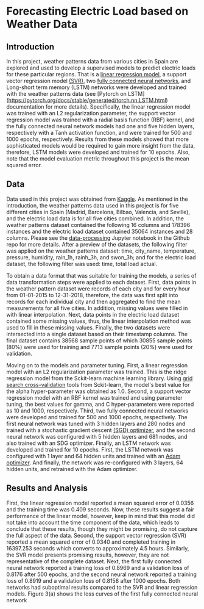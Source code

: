 # Forecasting Electric Load based on Weather Data

## Introduction
In this project, weather patterns data from various cities in Spain are explored and used to develop a supervised models to predict electric loads for these particular regions. That is a [linear regression model](https://scikit-learn.org/stable/modules/generated/sklearn.linear_model.Ridge.html), a support vector regression model [(SVR)](https://scikit-learn.org/stable/modules/generated/sklearn.svm.SVR.html), two [fully connected neural networks](https://pytorch.org/tutorials/recipes/recipes/defining_a_neural_network.html), and Long-short term memory (LSTM) networks were developed and trained with the weather patterns data (see [Pytorch on LSTM] (https://pytorch.org/docs/stable/generated/torch.nn.LSTM.html) documentation for more details). Specifically, the linear regression model was trained with an L2 regularization parameter, the support vector regression model was trained with a radial basis function (RBF) kernel, and the fully connected neural network models had one and five hidden layers, respectively with a Tanh activation function, and were trained for 500 and 1000 epochs, respectively. Results from these models showed that more sophisticated models would be required to gain more insight from the data, therefore, LSTM models were developed and trained for 10 epochs. Also, note that the model evaluation metric throughout this project is the mean squared error.

## Data
Data used in this project was obtained from [Kaggle](https://www.kaggle.com/datasets/nicholasjhana/energy-consumption-generation-prices-and-weather?select=weather_features.csv). As mentioned in the introduction,
the weather patterns data used in this project is for five different cities in Spain (Madrid,
Barcelona, Bilbao, Valencia, and Seville), and the electric load data is for all five cities
combined. In addition, the weather patterns dataset contained the following 16 columns and
178396 instances and the electric load dataset contained 35064 instances and 28 columns. Please
see the [data-processing](https://github.com/claudeshyaka/ml-final-project/blob/main/data_processing.ipynb) Jupyter notebook in the Github repo for more details. After a preview
of the datasets, the following filter was applied on the weather patterns dataset: time, city_name,
temperature, pressure, humidity, rain_1h, rainh_3h, and swon_3h; and for the electric load
dataset, the following filter was used: time, total load actual.

To obtain a data format that was suitable for training the models, a series of data transformation steps were applied to each dataset. First, data points in the weather pattern dataset were records of each city and for every hour from 01-01-2015 to 12-31-2018, therefore, the data
was first split into records for each individual city and then aggregated to find the mean measurements for all five cities. In addition, missing values were filled in with linear
interpolation. Next, data points in the electric load dataset contained some missing values, thus, the linear interpolation method was used to fill in these missing values. Finally, the two datasets were intersected into a single dataset based on their timestamp columns. The final dataset contains 38568 sample points of which 30855 sample points (80%) were used for training and 7713 sample points (20%) were used for validation.

Moving on to the models and parameter tuning. First, a linear regression model with an L2 regularization parameter was trained. This is the ridge regression model from the Sckit-learn machine learning library. Using [grid search cross-validation](https://scikit-learn.org/stable/modules/generated/sklearn.model_selection.GridSearchCV.html) tools from Sckit-learn, the model's best value for the alpha hyper-parameter was obtained as 1.0. Second, a support vector regression model with an RBF kernel was trained and using parameter tuning, the best values for gamma, and C hyper-parameters were reported as 10 and 1000, respectively. Third, two fully connected neural networks were developed and trained for 500 and 1000 epochs, respectively. The first neural network was tuned with 3 hidden layers and 280 nodes and trained with a stochastic gradient descent [(SGD) optimizer](https://pytorch.org/docs/stable/generated/torch.optim.SGD.html), and the second neural network was configured with 5 hidden layers and 681 nodes, and also trained with an SDG optimizer. Finally, an LSTM network was developed and trained for 10 epochs. First, the LSTM network was configured with 1 layer and 64 hidden units and trained with an [Adam optimizer](https://pytorch.org/docs/stable/generated/torch.optim.Adam.html). And finally, the network was re-configured with 3 layers, 64 hidden units, and retrained with the Adam optimizer.

## Results and Analysis

First, the linear regression model reported a mean squared error of 0.0356 and the training time was 0.409 seconds. Now, these results suggest a fair performance of the linear model, however, keep in mind that this model did not take into account the time component of the data, which leads to conclude that these results, though they might be promising, do not capture the full aspect of the data. Second, the support vector regression (SVR) reported a mean squared error of 0.0340 and completed training in 16397.253 seconds which converts to approximately 4.5 hours. Similarly, the SVR model presents promising results, however, they are not representative of the complete dataset. Next, the first fully connected neural network reported a training loss of 0.8969 and a validation loss of 0.8176 after 500 epochs, and the second neural network reported a training loss of 0.8919 and a validation loss of 0.8158 after 1000 epochs. Both networks had suboptimal results compared to the SVR and linear regression models. Figure 3(a) shows the loss curves of the first fully connected neural network

<!-- [![Product Name Screen Shot][product-screenshot]](https://example.com) -->